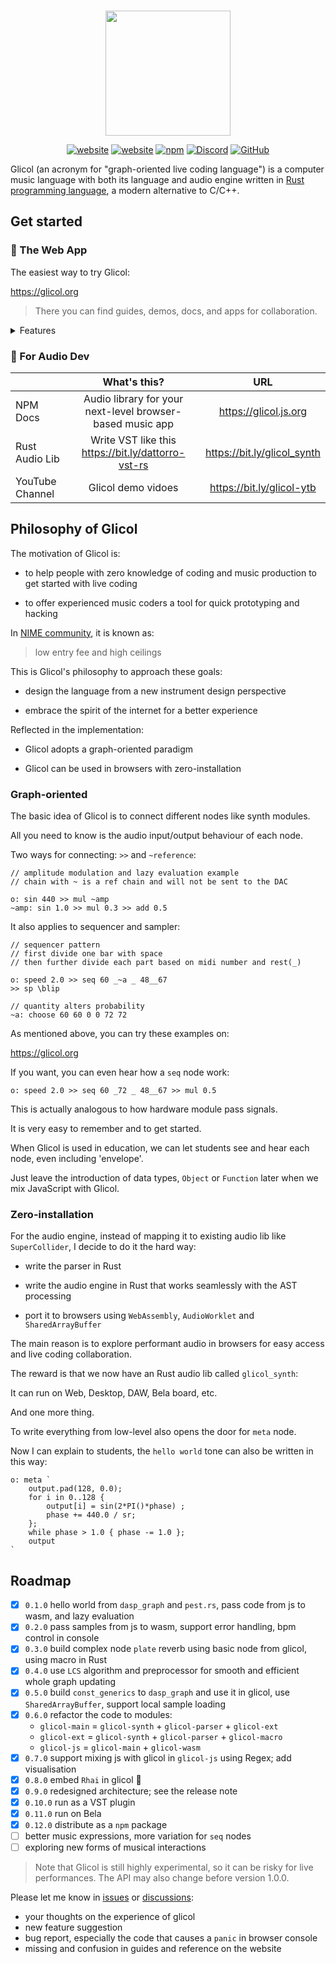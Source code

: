 <div align="center">
  <br />
  <p>
    <a href="https://glicol.org"><img src="https://github.com/chaosprint/glicol/raw/main/logo.png" width="200" /></a>
  </p>
</div>

<div align="center">
  <a href="https://glicol.org" target="_blank"><img alt="website" src="https://img.shields.io/badge/website-glicol.org-blue"></a>
  <a href="https://glicol.js.org" target="_blank"><img alt="website" src="https://img.shields.io/badge/npm%20docs-glicol.js.org-yellow"></a>
  <a href="https://npmjs.com/glicol" target="_blank"><img alt="npm" src="https://img.shields.io/npm/v/glicol"></a>
  <a href="https://discord.gg/JpzgkZBj" target="_blank"><img alt="Discord" src="https://img.shields.io/discord/963514061528662046"></a>
  <a href="https://github.com/chaosprint/glicol/blob/main/LICENSE"><img alt="GitHub" src="https://img.shields.io/github/license/chaosprint/glicol"></a>
</div>

Glicol (an acronym for "graph-oriented live coding language") is a computer music language with both its language and audio engine written in [Rust programming language](https://www.rust-lang.org/), a modern alternative to C/C++.

<!-- Glicol can be used for:
- live coding performance, either in browsers with your friends or in a VST plugin(experimental)
- education of electronic music, DSP and coding
- audio/music app development in browsers, [either CDN or NPM](https://github.com/chaosprint/glicol/tree/main/js)
- Rust audio library, running on Web, Desktop, [DAW](https://github.com/chaosprint/glicol/tree/main/rs/vst), [Bela](https://github.com/chaosprint/glicol/tree/main/rs/bela), etc. -->

## Get started

### 🚀 The Web App
 
The easiest way to try Glicol:

https://glicol.org

> There you can find guides, demos, docs, and apps for collaboration.

<details>
  <summary>Features</summary>
  
  - Near-native, garbage-collection-free and memory-safe real-time audio in web browsers
  
  - Quick reference in consoles with `alt-d`
  
  - The web app automatically loads samples; you can also drag and drop local samples in the browser editor
  
  - Robust error handling: error reported in console, but previous music will continue!
  
  - Mix JavaScript code to create visuals with Hydra synth made by @ojack
  
  - What you see is what you get, i.e. declarative programmering for both code writing and executing: no need to select anything, just change the code and update, Glicol engine will use `LCS` algorithm to handle adding, updating and removing
  
  - Decentralised collaboration using `yjs` and a unique `be-ready` mechanism
</details>

### 🎁 For Audio Dev

|                 |               What's this?                                |             URL             |
|-----------------|:---------------------------------------------------------:|:---------------------------:|
| NPM Docs        | Audio library for your next-level browser-based music app |    https://glicol.js.org    | 
| Rust Audio Lib  | Write VST like this https://bit.ly/dattorro-vst-rs        | https://bit.ly/glicol_synth |      
| YouTube Channel | Glicol demo vidoes                                        | https://bit.ly/glicol-ytb   | 

## Philosophy of Glicol

The motivation of Glicol is:

- to help people with zero knowledge of coding and music production to get started with live coding

- to offer experienced music coders a tool for quick prototyping and hacking

In [NIME community](https://nime.org/), it is known as: 
> low entry fee and high ceilings

This is Glicol's philosophy to approach these goals:

- design the language from a new instrument design perspective

- embrace the spirit of the internet for a better experience

Reflected in the implementation:

- Glicol adopts a graph-oriented paradigm

- Glicol can be used in browsers with zero-installation

### Graph-oriented

The basic idea of Glicol is to connect different nodes like synth modules.

All you need to know is the audio input/output behaviour of each node.

Two ways for connecting: `>>` and `~reference`:
```
// amplitude modulation and lazy evaluation example
// chain with ~ is a ref chain and will not be sent to the DAC

o: sin 440 >> mul ~amp
~amp: sin 1.0 >> mul 0.3 >> add 0.5
```
<!-- Sometimes, constraints make it easier to learn and use. -->

It also applies to sequencer and sampler:
```
// sequencer pattern
// first divide one bar with space
// then further divide each part based on midi number and rest(_)

o: speed 2.0 >> seq 60 _~a _ 48__67
>> sp \blip

// quantity alters probability
~a: choose 60 60 0 0 72 72
```

As mentioned above, you can try these examples on:

https://glicol.org

If you want, you can even hear how a `seq` node work:
```
o: speed 2.0 >> seq 60 _72 _ 48__67 >> mul 0.5
```

This is actually analogous to how hardware module pass signals.

It is very easy to remember and to get started.

When Glicol is used in education, we can let students see and hear each node, even including 'envelope'.

Just leave the introduction of data types, `Object` or `Function` later when we mix JavaScript with Glicol.

### Zero-installation

For the audio engine, instead of mapping it to existing audio lib like `SuperCollider`, I decide to do it the hard way:

- write the parser in Rust

- write the audio engine in Rust that works seamlessly with the AST processing

- port it to browsers using `WebAssembly`, `AudioWorklet` and `SharedArrayBuffer`

The main reason is to explore performant audio in browsers for easy access and live coding collaboration.

The reward is that we now have an Rust audio lib called `glicol_synth`:

It can run on Web, Desktop, DAW, Bela board, etc.

And one more thing.

To write everything from low-level also opens the door for `meta` node.

Now I can explain to students, the `hello world` tone can also be written in this way:
```
o: meta `
    output.pad(128, 0.0);
    for i in 0..128 {
        output[i] = sin(2*PI()*phase) ;
        phase += 440.0 / sr;
    };
    while phase > 1.0 { phase -= 1.0 };
    output
`
```

## Roadmap

- [x] `0.1.0` hello world from `dasp_graph` and `pest.rs`, pass code from js to wasm, and lazy evaluation
- [x] `0.2.0` pass samples from js to wasm, support error handling, bpm control in console
- [x] `0.3.0` build complex node `plate` reverb using basic node from glicol, using macro in Rust
- [x] `0.4.0` use `LCS` algorithm and preprocessor for smooth and efficient whole graph updating
- [x] `0.5.0` build `const_generics` to `dasp_graph` and use it in glicol, use `SharedArrayBuffer`, support local sample loading
- [x] `0.6.0` refactor the code to modules: 
    - `glicol-main` = `glicol-synth` + `glicol-parser` + `glicol-ext`
    - `glicol-ext` = `glicol-synth` + `glicol-parser` + `glicol-macro`
    - `glicol-js` = `glicol-main` + `glicol-wasm`
- [x] `0.7.0` support mixing js with glicol in `glicol-js` using Regex; add visualisation
- [x] `0.8.0` embed `Rhai` in glicol 🎉
- [x] `0.9.0` redesigned architecture; see the release note
- [x] `0.10.0` run as a VST plugin
- [x] `0.11.0` run on Bela
- [x] `0.12.0` distribute as a `npm` package
- [ ] better music expressions, more variation for `seq` nodes
- [ ] exploring new forms of musical interactions
<!-- - [ ] midi support? used in vst? -->
<!-- - [ ] examples for web audio, vst, bela, etc. -->

> Note that Glicol is still highly experimental, so it can be risky for live performances. 
> The API may also change before version 1.0.0.

Please let me know in [issues](https://github.com/chaosprint/glicol/issues) or [discussions](https://github.com/chaosprint/glicol/discussions):
- your thoughts on the experience of glicol
- new feature suggestion
- bug report, especially the code that causes a `panic` in browser console
- missing and confusion in guides and reference on the website
